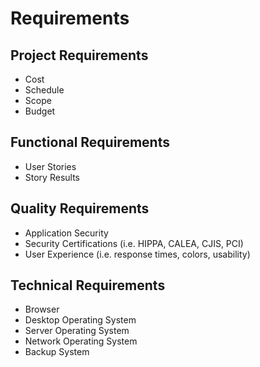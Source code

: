 # Requirements

## Project Requirements
* Cost
* Schedule
* Scope
* Budget

## Functional Requirements
* User Stories
* Story Results

## Quality Requirements
* Application Security
* Security Certifications (i.e. HIPPA, CALEA, CJIS, PCI)
* User Experience (i.e. response times, colors, usability)

## Technical Requirements
* Browser
* Desktop Operating System
* Server Operating System
* Network Operating System
* Backup System